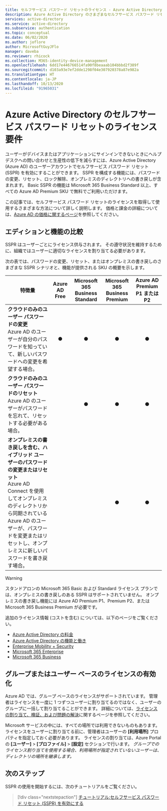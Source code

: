 ```yaml
---
title: セルフサービス パスワード リセットのライセンス - Azure Active Directory
description: Azure Active Directory のさまざまなセルフサービス パスワード リセット ライセンス要件について説明します
services: active-directory
ms.service: active-directory
ms.subservice: authentication
ms.topic: conceptual
ms.date: 06/02/2020
ms.author: joflore
author: MicrosoftGuyJFlo
manager: daveba
ms.reviewer: rhicock
ms.collection: M365-identity-device-management
ms.openlocfilehash: 6dd17e446766514fa90f8beaaab104bbbd2f389f
ms.sourcegitcommit: d103a93e7ef2dde1298f04e307920378a87e982a
ms.translationtype: HT
ms.contentlocale: ja-JP
ms.lasthandoff: 10/13/2020
ms.locfileid: "91965031"
---
```

# <a name="licensing-requirements-for-azure-active-directory-self-service-password-reset"></a>Azure Active Directory のセルフサービス パスワード リセットのライセンス要件

ユーザーがデバイスまたはアプリケーションにサインインできないときにヘルプ デスクへの問い合わせと生産性の低下を減らすには、Azure Active Directory (Azure AD) のユーザーアカウントでセルフサービス パスワード リセット (SSPR) を有効にすることができます。 SSPR を構成する機能には、パスワードの変更、リセット、ロック解除、オンプレミスのディレクトリへの書き戻しが含まれます。 Basic SSPR の機能は Microsoft 365 Business Standard 以上、すべての Azure AD Premium SKU で無料でご利用いただけます。

この記事では、セルフサービス パスワード リセットのライセンスを取得して使用するさまざまな方法について詳しく説明します。 価格と課金の詳細については、[Azure AD の価格に関するページ](https://azure.microsoft.com/pricing/details/active-directory/)を参照してください。

## <a name="compare-editions-and-features"></a>エディションと機能の比較

SSPR はユーザーごとにライセンス供与されます。 その遵守状況を維持するために、組織ではユーザーに適切なライセンスを割り当てる必要があります。

次の表では、パスワードの変更、リセット、またはオンプレミスの書き戻しのさまざまな SSPR シナリオと、機能が提供される SKU の概要を示します。

| 特徴量 | Azure AD Free | Microsoft 365 Business Standard | Microsoft 365 Business Premium | Azure AD Premium P1 または P2 |
| --- |:---:|:---:|:---:|:---:|
| **クラウドのみのユーザー パスワードの変更**<br />Azure AD のユーザーが自分のパスワードを知っていて、新しいパスワードへの変更を希望する場合。 | ● | ● | ● | ● |
| **クラウドのみのユーザー パスワードのリセット**<br />Azure AD のユーザーがパスワードを忘れて、リセットする必要がある場合。 | | ● | ● | ● |
| **オンプレミスの書き戻しを含む、ハイブリッド ユーザーのパスワードの変更またはリセット**<br />Azure AD Connect を使用してオンプレミスのディレクトリから同期されている Azure AD のユーザーが、パスワードを変更またはリセットし、オンプレミスに新しいパスワードを書き戻す場合。 | | | ● | ● |

> [!WARNING]
> スタンドアロンの Microsoft 365 Basic および Standard ライセンス プランでは、オンプレミスの書き戻しのある SSPR はサポートされていません。 オンプレミスの書き戻し機能には Azure AD Premium P1、Premium P2、または Microsoft 365 Business Premium が必要です。

追加のライセンス情報 (コストを含む) については、以下のページをご覧ください。

* [Azure Active Directory の料金](https://azure.microsoft.com/pricing/details/active-directory/)
* [Azure Active Directory の機能と働き](https://www.microsoft.com/cloud-platform/azure-active-directory-features)
* [Enterprise Mobility + Security](https://www.microsoft.com/cloud-platform/enterprise-mobility-security)
* [Microsoft 365 Enterprise](https://www.microsoft.com/microsoft-365/enterprise)
* [Microsoft 365 Business](/office365/servicedescriptions/microsoft-365-service-descriptions/microsoft-365-business-service-description)

## <a name="enable-group-or-user-based-licensing"></a>グループまたはユーザー ベースのライセンスの有効化

Azure AD では、グループ ベースのライセンスがサポートされています。 管理者はライセンスを一度に 1 つずつユーザーに割り当てるのではなく、ユーザーのグループに一括して割り当てることができます。 詳細については、[ライセンスの割り当て、検証、および問題の解決](../users-groups-roles/licensing-groups-assign.md#step-1-assign-the-required-licenses)に関するページを参照してください。

Microsoft サービスの中には、すべての場所では利用できないものもあります。 ライセンスをユーザーに割り当てる前に、管理者はユーザーの **[利用場所]** プロパティを指定しておく必要があります。 ライセンスの割り当ては、Azure Portal の **[ユーザー]**  >  **[プロファイル]**  >  **[設定]** セクションで行います。 *グループでのライセンス割り当てを使用する場合、利用場所が指定されていないユーザーは、ディレクトリの場所を継承します。*

## <a name="next-steps"></a>次のステップ

SSPR の使用を開始するには、次のチュートリアルをご覧ください。

> [!div class="nextstepaction"]
> [チュートリアル:セルフサービス パスワード リセット (SSPR) を有効にする](tutorial-enable-sspr.md)